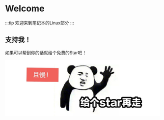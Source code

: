 # Welcome

:::tip
欢迎来到笔记本的Linux部分
:::

## 支持我！


如果可以帮到你的话就给个免费的Star吧！

![](https://github.com/bonjour-npy/bonjour-npy.github.io/blob/master/static/img/star.png?raw=true)

